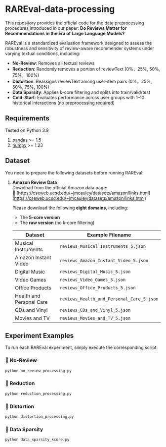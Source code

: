 # RAREval-data-processing
This repository provides the official code for the data preprocessing procedures introduced in our paper:
**Do Reviews Matter for Recommendations in the Era of Large Language Models?**


RAREval is a standardized evaluation framework designed to assess the robustness and sensitivity of review-aware recommender systems under varying textual conditions, including:
- **No-Review**: Removes all textual reviews  
- **Reduction**: Randomly removes a portion of reviewText (0%，25%, 50%, 75%，100%)  
- **Distortion**: Reassigns reviewText among user-item pairs (0%，25%, 50%, 75%, 100%)  
- **Data Sparsity**: Applies k-core filtering and splits into train/valid/test
- **Cold-Start**: Evaluates performance across user groups with 1–10 historical interactions (no preprocessing required)
## Requirements

Tested on Python 3.9

1. [pandas](https://pypi.org/project/pandas/) >= 1.5  
2. [numpy](https://pypi.org/project/numpy/) >= 1.23

## Dataset

You need to prepare the following datasets before running RAREval:

1. **Amazon Review Data**  
   Download from the official Amazon data page:  
   🔗 [https://cseweb.ucsd.edu/~jmcauley/datasets/amazon/links.html](https://cseweb.ucsd.edu/~jmcauley/datasets/amazon/links.html)  

   Please download the following **eight domains**, including:
   - The **5-core version**
   - The **raw version** (no k-core filtering)

   | Dataset              | Example Filename                          |
   |----------------------|--------------------------------------------|
   | Musical Instruments  | `reviews_Musical_Instruments_5.json`      |
   | Amazon Instant Video |   `reviews_Amazon_Instant_Video_5.json`     |
   | Digital Music        | `reviews_Digital_Music_5.json`             |
   | Video Games          | `reviews_Video_Games_5.json`              |
   | Office Products      | `reviews_Office_Products_5.json`          |
   | Health and Personal Care |`reviews_Health_and_Personal_Care_5.json` |
   | CDs and Vinyl        | `reviews_CDs_and_Vinyl_5.json`            |
   | Movies and TV        | `reviews_Movies_and_TV_5.json`            |

## Experiment Examples

To run each RAREval experiment, simply execute the corresponding script:

### 📌 No-Review
```bash
python no_review_processing.py
```

### 📌 Reduction
```bash
python reduction_processing.py
```

### 📌 Distortion
```bash
python distortion_processing.py
```

### 📌 Data Sparsity
```bash
python data_sparsity_kcore.py
```




